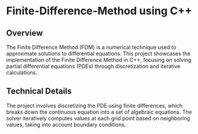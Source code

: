 # Finite-Difference-Method using C++

## Overview
The Finite Difference Method (FDM) is a numerical technique used to approximate solutions to differential equations. This project showcases the implementation of the Finite Difference Method in C++, focusing on solving partial differential equations (PDEs) through discretization and iterative calculations.

## Technical Details
The project involves discretizing the PDE using finite differences, which breaks down the continuous equation into a set of algebraic equations. The solver iteratively computes values at each grid point based on neighboring values, taking into account boundary conditions.
